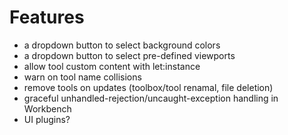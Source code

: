 # Features

- a dropdown button to select background colors
- a dropdown button to select pre-defined viewports
- allow tool custom content with let:instance
- warn on tool name collisions
- remove tools on updates (toolbox/tool renamal, file deletion)
- graceful unhandled-rejection/uncaught-exception handling in Workbench
- UI plugins?
